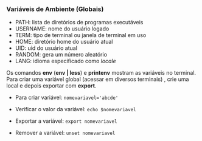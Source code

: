 ### Variáveis de Ambiente (Globais)
- PATH: lista de diretórios de programas executáveis
- USERNAME: nome do usuário logado
- TERM: tipo de terminal ou janela de terminal em uso
- HOME: diretório home do usuário atual
- UID: uid do usuário atual
- RANDOM: gera um número aleatório
- LANG: idioma especificado como *locale*

Os comandos **env** (**env | less**) e **printenv** mostram as variáveis no terminal.
Para criar uma variável global (acessar em diversos terminais) , crie uma local e depois exportar com **export**.

- Para criar variável: 
`nomevariavel='abcde'`

- Verificar o valor da variável:
`echo $nomevariavel`

- Exportar a variável:
`export nomevariavel`

- Remover a variável:
`unset nomevariavel`
